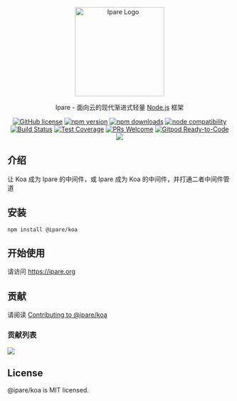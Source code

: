 <p align="center">
  <a href="https://ipare.org/" target="blank"><img src="https://ipare.org/images/logo.png" alt="Ipare Logo" width="200"/></a>
</p>

<p align="center">Ipare - 面向云的现代渐进式轻量 <a href="http://nodejs.org" target="_blank">Node.js</a> 框架</p>
<p align="center">
    <a href="https://github.com/ipare/koa/blob/main/LICENSE" target="_blank"><img src="https://img.shields.io/badge/license-MIT-blue.svg" alt="GitHub license" /></a>
    <a href=""><img src="https://img.shields.io/npm/v/@ipare/koa.svg" alt="npm version"></a>
    <a href=""><img src="https://badgen.net/npm/dt/@ipare/koa" alt="npm downloads"></a>
    <a href="https://nodejs.org/en/about/releases/"><img src="https://img.shields.io/node/v/@ipare/koa.svg" alt="node compatibility"></a>
    <a href="#"><img src="https://github.com/ipare/koa/actions/workflows/test.yml/badge.svg?branch=main" alt="Build Status"></a>
    <a href="https://codecov.io/gh/ipare/koa/branch/main"><img src="https://img.shields.io/codecov/c/github/ipare/koa/main.svg" alt="Test Coverage"></a>
    <a href="https://github.com/ipare/koa/pulls"><img src="https://img.shields.io/badge/PRs-welcome-brightgreen.svg" alt="PRs Welcome"></a>
    <a href="https://gitpod.io/#https://github.com/ipare/koa"><img src="https://img.shields.io/badge/Gitpod-Ready--to--Code-blue?logo=gitpod" alt="Gitpod Ready-to-Code"></a>
    <a href="https://paypal.me/ihalwang" target="_blank"><img src="https://img.shields.io/badge/Donate-PayPal-ff3f59.svg"/></a>
</p>

## 介绍

让 Koa 成为 Ipare 的中间件，或 Ipare 成为 Koa 的中间件，并打通二者中间件管道

## 安装

```
npm install @ipare/koa
```

## 开始使用

请访问 <https://ipare.org>

## 贡献

请阅读 [Contributing to @ipare/koa](https://github.com/ipare/koa/blob/main/CONTRIBUTING.md)

### 贡献列表

<a href="https://github.com/ipare/koa/graphs/contributors">
  <img src="https://contrib.rocks/image?repo=ipare/koa" />
</a>

## License

@ipare/koa is MIT licensed.
